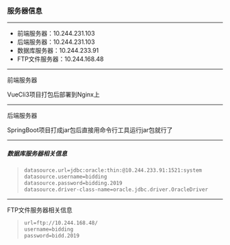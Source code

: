 ### 服务器信息

***

* 前端服务器：10.244.231.103
* 后端服务器：10.244.231.103
* 数据库服务器：10.244.233.91
* FTP文件服务器：10.244.168.48

***

前端服务器

VueCli3项目打包后部署到Nginx上

***

后端服务器

SpringBoot项目打成jar包后直接用命令行工具运行jar包就行了

***

##### 数据库服务器相关信息

>```txt
>datasource.url=jdbc:oracle:thin:@10.244.233.91:1521:system
>datasource.username=bidding
>datasource.password=bidding.2019
>datasource.driver-class-name=oracle.jdbc.driver.OracleDriver
>```

***

FTP文件服务器相关信息

>```txt
>url=ftp://10.244.168.48/
>username=bidding
>password=bidd.2019
>```